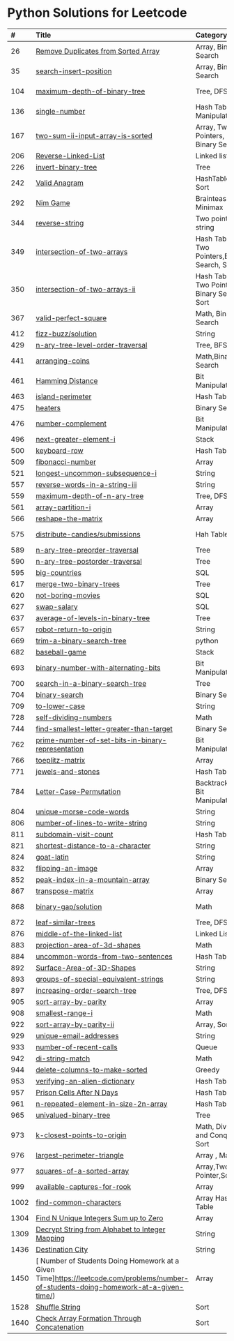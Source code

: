 # Python Solutions for Leetcode

| \# | Title | Category | Difficulty | Solution | Time | Space |
| :--- | :--- | :--- | :--- | :--- | :--- | :--- |
| 26 | [Remove Duplicates from Sorted Array](https://leetcode.com/problems/remove-duplicates-from-sorted-array/) | Array, Binary Search | Easy | [java](easy_26_RemoveDuplicatesfromSortedArray.java) | O\(N\) | O\(1\) |
| 35 | [search-insert-position](https://leetcode.com/problems/search-insert-position/) | Array, Binary Search | Easy | [python](/python/35_SearchInsertPosition.py) | O\(logN\) | O\(1\) |
| 104 | [maximum-depth-of-binary-tree](https://leetcode.com/problems/maximum-depth-of-binary-tree/) | Tree, DFS | Easy | [solution](/solution/easy/104-maximum-depth-of-binary-tree.md) /[ python](/python/104_MaximumDepthofBinaryTree.py) | O\(N\) | O\(1\) |
| 136 | [single-number](https://leetcode.com/problems/single-number/) | Hash Table, Bit Manipulation | Easy | [solution](/python/136_SingleNumber.py) / [python](/python/136_SingleNumber.py) | O\(N\) | O\(1\) |
| 167 | [two-sum-ii-input-array-is-sorted](https://leetcode.com/problems/two-sum-ii-input-array-is-sorted/) | Array, Two Pointers, Binary Search | Easy | [python](/python/167_TwoSumII-Inputarrayissorted.py) | O\(logn\) | O\(n\) |
| 206 | [Reverse-Linked-List](https://leetcode.com/problems/reverse-linked-list/) | Linked list | Easy | [solution](/solution/easy/206-Reverse-Linked-List.md) | O\(N\) | O\(n\) |
| 226 | [invert-binary-tree](https://leetcode.com/problems/invert-binary-tree/) | Tree | Easy | [python](/python/226_InvertBinaryTree.py) | O\(N\) | O\(n\) |
| 242 | [Valid Anagram](https://leetcode.com/problems/valid-anagram/) | HashTable, Sort | Easy | [solution](/solution/easy/226_InvertBinaryTree.py) | O\(N\) | O\(n\) |
| 292 | [Nim Game](https://leetcode.com/problems/nim-game/) | Brainteaser Minimax | Easy | [python](/python/292_NimGame.py) / [Solution](/solution/easy/292_NimGame.md) | O\(1\) | O\(1\) |
| 344 | [reverse-string](https://leetcode.com/problems/reverse-string/) | Two pointers, string | Easy | [python](/python/344_ReverseString.py) | O\(logN\) | O\(1\) |
| 349 | [intersection-of-two-arrays](https://leetcode.com/problems/intersection-of-two-arrays/) | Hash Table, Two Pointers,Binary Search, Sort | Easy | [python](/python/349_IntersectionofTwoArrays.py) | O\(N\) | O\(N\) |
| 350 | [intersection-of-two-arrays-ii](https://leetcode.com/problems/intersection-of-two-arrays-ii/) | Hash Table, Two Pointers, Binary Search, Sort | Easy | [python](/python/350_IntersectionofTwoArraysII.py) |  |  |
| 367 | [valid-perfect-square](https://leetcode.com/problems/valid-perfect-square/) | Math, Binary Search | Easy | [python](/python/637_AverageofLevelsinBinaryTree.py) | O\(logN\) | O\(1\) |
| 412 | [fizz-buzz/solution](https://leetcode.com/problems/fizz-buzz/solution/) | String | Easy | [python](/python/412_FizzBuzz.py) | O\(N\) | O\(1\) |
| 429 | [n-ary-tree-level-order-traversal](https://leetcode.com/problems/n-ary-tree-level-order-traversal/) | Tree, BFS | Easy | [python](/python/429_NaryTreeLevelOrderTraversal.py) | O\(N\) | O\(N\) |
| 441 | [arranging-coins](https://leetcode.com/problems/arranging-coins/) | Math,Binary Search | Easy | [python](/python/441_ArrangingCoins.py) | O\(logN\) | O\(1\) |
| 461 | [Hamming Distance](https://leetcode.com/problems/hamming-distance/) | Bit Manipulation | Easy | [python](/python/657_RobotReturnToOrigin.py) | O\(N\) | O\(1\) |
| 463 | [island-perimeter](https://leetcode.com/problems/island-perimeter/) | Hash Table | Easy | [python](/python/463_IslandPerimeter.py) | O\(N^2\) | O\(1\) |
| 475 | [heaters](https://leetcode.com/problems/heaters/) | Binary Search | Easy | python | O\(\) | O\(\) |
| 476 | [number-complement](https://leetcode.com/problems/number-complement/) | Bit Manipulation | Easy | [python](/python/476_NumberComplement.py) | O\(N\) | O\(N\) |
| 496 | [next-greater-element-i](https://leetcode.com/problems/next-greater-element-i/) | Stack | Easy | [python](/python/496_NextGreaterElementI.py) | O\(N^2\) | O\(1\) |
| 500 | [keyboard-row](https://leetcode.com/problems/keyboard-row/) | Hash Table | Easy | [python](/python/500_KeyboardRow.py) | O\(N\) | O\(N\) |
| 509 | [fibonacci-number](https://leetcode.com/problems/fibonacci-number/) | Array | Easy | [python](/python/509_FibonacciNumber.py) | O\(N\) | O\(1\) |
| 521 | [longest-uncommon-subsequence-i](https://leetcode.com/problems/longest-uncommon-subsequence-i/) | String | Easy | python | O\(min\(x,y\)\) | O\(1\) |
| 557 | [reverse-words-in-a-string-iii](https://leetcode.com/problems/reverse-words-in-a-string-iii/) | String | Easy | [python](/python/557_ReverseWordsInAStringIII.py) | O\(N\) | O\(N\) |
| 559 | [maximum-depth-of-n-ary-tree](https://leetcode.com/problems/maximum-depth-of-n-ary-tree/) | Tree, DFS, BFS | Easy | [python](/python/559_MaximumDepthOfN-aryTree.py) | O\(N\) | O\(N\) |
| 561 | [array-partition-i](https://leetcode.com/problems/array-partition-i/) | Array | Easy | [python](/python/561_ArrayPartitionI.py) | O\(N\) | O\(N\) |
| 566 | [reshape-the-matrix](https://leetcode.com/problems/reshape-the-matrix/) | Array | Easy | [python](/python/566_ReshapetheMatrix.py) | O\(N\) | O\(N\) |
| 575 | [distribute-candies/submissions](https://leetcode.com/problems/distribute-candies/submissions/) | Hah Table | Easy | [solution ](/solution/easy/575-distribute-candies.md)/ python | O\(N\) | O\(1\) |
| 589 | [n-ary-tree-preorder-traversal](https://leetcode.com/problems/n-ary-tree-preorder-traversal/) | Tree | Easy | [python](/python/589_NaryTreePreorderTraversal.py) | O\(N\) | O\(1\) |
| 590 | [n-ary-tree-postorder-traversal](https://leetcode.com/problems/n-ary-tree-postorder-traversal/) | Tree | Eaay | [python](/python/590_N-aryTreePostorderTraversal.py) | O\(N\) | O\(1\) |
| 595 | [big-countries](https://leetcode.com/problems/big-countries/) | SQL | Easy | [SQL](/python/595_BigCountries.sql) |  |  |
| 617 | [merge-two-binary-trees](https://leetcode.com/problems/merge-two-binary-trees/) | Tree | Easy | [Python](/python/617_MergeTwoBinaryTrees.py) | O\(N\) | O\(logN\) |
| 620 | [not-boring-movies](https://leetcode.com/problems/not-boring-movies/) | SQL | Easy | [SQL](/solution/easy/620-not-boring-movies.md) |  |  |
| 627 | [swap-salary](https://leetcode.com/problems/swap-salary/) | SQL | Easy | [SQL](/python/627_SwapSalary.SQL) |  |  |
| 637 | [average-of-levels-in-binary-tree](https://leetcode.com/problems/average-of-levels-in-binary-tree/) | Tree | Easy | [python](/python/637_AverageofLevelsinBinaryTree.py) | O\(N\) | O\(N\) |
| 657 | [robot-return-to-origin](https://leetcode.com/problems/robot-return-to-origin/) | String | Easy | [python](/python/657_RobotReturnToOrigin.py) | O\(N\) | O\(1\) |
| 669 | [trim-a-binary-search-tree](https://leetcode.com/problems/trim-a-binary-search-tree/) | python | Easy | [python](/python/669_TrimaBinarySearchTree.py) | O\(N\) | O\(1\) |
| 682 | [baseball-game](https://leetcode.com/problems/baseball-game/) | Stack | Easy | [python](/python/682_BaseballGame.py) | O\(N\) | O\(N\) |
| 693 | [binary-number-with-alternating-bits](https://leetcode.com/problems/binary-number-with-alternating-bits/) | Bit Manipulation | Easy | [python](/python/693_BinaryNumberwithAlternatingBits.py) | O\(N\) | O\(1\) |
| 700 | [search-in-a-binary-search-tree](https://leetcode.com/problems/search-in-a-binary-search-tree/) | Tree | Easy | [Python](/python/700_SearchInABinarySearchTree.py) | O\(logN\) | O\(1\) |
| 704 | [binary-search](https://leetcode.com/problems/binary-search/) | Binary Search | Easy | [python](/python/704_BinarySearch.py) | O\(logn\) | O\(1\) |
| 709 | [to-lower-case](https://leetcode.com/problems/to-lower-case/) | String | Easy | [python](/python/709_ToLowerCase.py) | O\(N\) | O\(N\) |
| 728 | [self-dividing-numbers](https://leetcode.com/problems/self-dividing-numbers/) | Math | Easy | [python](/python/728_SelfDividingNumbers.py) | O\(N\) | O\(N\) |
| 744 | [find-smallest-letter-greater-than-target](https://leetcode.com/problems/find-smallest-letter-greater-than-target/) | Binary Search | Easy | [python](/python/744_FindSmallestLetterGreaterThanTarget.py) | O\(N\) | O\(1\) |
| 762 | [prime-number-of-set-bits-in-binary-representation](https://leetcode.com/problems/prime-number-of-set-bits-in-binary-representation/) | Bit Manipulation | Easy | [python](/python/762_PrimeNumberofBitsinBinaryRepresentation.py) | O\(N\) | O\(1\) |
| 766 | [toeplitz-matrix](https://leetcode.com/problems/toeplitz-matrix/) | Array | Easy | [python](/python/766_ToeplitzMatrix.py) | O\(N^2\) | O\(1\) |
| 771 | [jewels-and-stones](https://leetcode.com/problems/jewels-and-stones/) | Hash Table | Easy | [python](/python/771_JewelsAndStones.py) | O\(N^2\) | O\(N\) |
| 784 | [Letter-Case-Permutation](https://leetcode.com/problems/letter-case-permutation/) | Backtracking, Bit Manipulation | Easy | [python](/python/784_LetterCasePermutation.py) \ [solution](/solution/easy/784-Letter-Case-Permutation.md) | O\(N^2\) | O\(N\) |
| 804 | [unique-morse-code-words](https://leetcode.com/problems/unique-morse-code-words/) | String | Easy | [python](/python/804_UniqueMorseCodeWords.py) | O\(N^2\) | O\(N\) |
| 806 | [number-of-lines-to-write-string](https://leetcode.com/problems/number-of-lines-to-write-string/) | String | Easy | [python](/python/806_NumberOfLinesToWriteString.py) | O\(N\) | O\(1\) |
| 811 | [subdomain-visit-count](https://leetcode.com/problems/subdomain-visit-count/) | Hash Table | Easy | [python](/python/811_SubdomainVisitCount.py) | O\(N\) | O\(N\) |
| 821 | [shortest-distance-to-a-character](https://leetcode.com/problems/shortest-distance-to-a-character/) | String | Easy | [python](/python/821_ShortestDistanceToACharacter.py) | O\(N\) | O\(N\) |
| 824 | [goat-latin](https://leetcode.com/problems/goat-latin/) | String | Easy | [python](/python/824_GoatLatin.py) | O\(N\) | O\(N\) |
| 832 | [flipping-an-image](https://leetcode.com/problems/flipping-an-image/) | Array | Easy | [python](/python/832_FlippingAnImage.py) | O\(N\) | O\(1\) |
| 852 | [peak-index-in-a-mountain-array](https://leetcode.com/problems/peak-index-in-a-mountain-array/) | Binary Search | Easy | [python](/python/852_PeakIndexInAMountainArray.py) | O\(logN\) | O\(1\) |
| 867 | [transpose-matrix](https://leetcode.com/problems/transpose-matrix/) | Array | Easy | [python](/python/867_TransposeMatrix.py) | O\(N^2\) | O\(N^2\) |
| 868 | [binary-gap/solution](https://leetcode.com/problems/binary-gap/solution/) | Math | Easy | [solution](/solution/easy/868-binary-gap.md)/ python | O\(N\) | O\(N\) |
| 872 | [leaf-similar-trees](https://leetcode.com/problems/leaf-similar-trees/) | Tree, DFS | Easy | [python](/python/872_LeafSimilarTrees.py) | O\(N\) | O\(1\) |
| 876 | [middle-of-the-linked-list](https://leetcode.com/problems/middle-of-the-linked-list/) | Linked List | Easy | [python](/python/876_MiddleOfTheLinkedList.py) | O\(N\) | O\(N\) |
| 883 | [projection-area-of-3d-shapes](https://leetcode.com/problems/projection-area-of-3d-shapes/) | Math | Easy | Python | O\(N^2\) | O\(1\) |
| 884 | [uncommon-words-from-two-sentences](https://leetcode.com/problems/uncommon-words-from-two-sentences/) | Hash Table | Easy | [python](/solution/easy/884-uncommon-words-from-two-sentences.md) | O\(N\) | O\(N\) |
| 892 | [Surface-Area-of-3D-Shapes](https://leetcode.com/problems/surface-area-of-3d-shapes/) | String | Easy | [Python](892_SurfaceAreaof3DShapes.py)/[solution](/solution/easy/892_SurfaceAreaof3DShapes.md)| O\(N^2\) | O\(1\) |
| 893 | [groups-of-special-equivalent-strings](https://leetcode.com/problems/groups-of-special-equivalent-strings/) | String | Easy | [Python](/solution/easy/893-groups-of-special-equivalent-strings.md) | O\(N\) | O\(N\) |
| 897 | [increasing-order-search-tree](https://leetcode.com/problems/increasing-order-search-tree/) | Tree, DFS | Easy |  |  |  |
| 905 | [sort-array-by-parity](https://leetcode.com/problems/sort-array-by-parity/) | Array | Easy | [python](/python/905.SortArrayByParity.py) | O\(N\) | O\(N\) |
| 908 | [smallest-range-i](https://leetcode.com/problems/smallest-range-i/) | Math | Easy | [python](/python/908_SmallestRangeI.py) | O\(N\) | O\(1\) |
| 922 | [sort-array-by-parity-ii](https://leetcode.com/problems/sort-array-by-parity-ii/) | Array, Sort | Easy | [python](/python/922_SortArrayByParityII.py) | O\(N\) | O\(N\) |
| 929 | [unique-email-addresses](https://leetcode.com/problems/unique-email-addresses/ "unique-email-addresses") | String | Easy | [python](/python/929_UniqueEmailAddresses.py) | O\(N\) | O\(N\) |
| 933 | [number-of-recent-calls](https://leetcode.com/problems/number-of-recent-calls/) | Queue | Easy | [Python](/python/933_NumberOfRecentCalls.py) | O\(N\) | O\(N\) |
| 942 | [di-string-match](https://leetcode.com/problems/di-string-match/) | Math | Easy | [python](/python/942_DIStringMatch.py) | O\(N\) | O\(N\) |
| 944 | [delete-columns-to-make-sorted](https://leetcode.com/problems/delete-columns-to-make-sorted/) | Greedy | Easy | [python](/python/944_DeleteColumnsToMakeSorted.py) | O\(N\) | O\(1\) |
| 953 | [verifying-an-alien-dictionary](https://leetcode.com/problems/verifying-an-alien-dictionary/) | Hash Table | Easy | [python](/python/953_VerifyinganAlienDictionary.py) | O\(N\) | O\(N\) |
| 957 | [Prison Cells After N Days](https://leetcode.com/problems/prison-cells-after-n-days/?fbclid=IwAR3zdE5qf_D8Qv-wMFcI68ya6de61qbX8EjobhmRqQW5VHTjIwpTvhNsydM) | Hash Table | Easy | [solution](/solution/easy/1640-Check-Array-Formation-Through-Concatenation.md) | O\(N\) | O\(N\) |
| 961 | [n-repeated-element-in-size-2n-array](https://leetcode.com/problems/n-repeated-element-in-size-2n-array/) | Hash Table | Easy | [python](/python/961_N-RepeatedElementInSize2NArray.py) | O\(N\) | O\(N\) |
| 965 | [univalued-binary-tree](https://leetcode.com/problems/univalued-binary-tree/) | Tree | Easy | [python](/python/965_UnivaluedBinaryTree.py) | O\(N\) | O\(N\) |
| 973 | [k-closest-points-to-origin](https://leetcode.com/problems/k-closest-points-to-origin/) | Math, Divide and Conquer, Sort | Easy | [python](/python/973_KClosestPointsToOrigin.py) | O\(N\) | O\(N\) |
| 976 | [largest-perimeter-triangle](https://leetcode.com/problems/largest-perimeter-triangle/) | Array , Math | Easy | [python](/python/976_LargestPerimeterTriangle.py) | O\(NlogN\) | O\(N\) |
| 977 | [squares-of-a-sorted-array](https://leetcode.com/problems/squares-of-a-sorted-array/) | Array,Two Pointer,Sort | Easy | [python](/python/977_SquaresofASortedArray.py) | O\(NlogN\) | O\(N\) |
| 999 | [available-captures-for-rook](https://leetcode.com/problems/available-captures-for-rook/) | Array | Easy | [solution](/solution/easy/999-Available-Captures-for-Rook.md) | O\(N^2\) | O\(1\) |
| 1002 | [find-common-characters](https://leetcode.com/problems/find-common-characters/) | Array Hash Table | Easy | [NotYet](/solution/easy/.md) | O\(N^2\) | O\(1\) |
| 1304 | [Find N Unique Integers Sum up to Zero](https://leetcode.com/problems/find-n-unique-integers-sum-up-to-zero/) | Array | Easy | [solution](/solution/easy/1304-find-n-unique-integers-sum-up-to-zero.md) | O\(N\) | O\(N\) |
| 1309 | [Decrypt String from Alphabet to Integer Mapping](https://leetcode.com/problems/decrypt-string-from-alphabet-to-integer-mapping/) | String | Easy | [solution](/solution/easy/1309-Decrypt-String-from-Alphabet-to-Integer-Mapping.md) | O\(N\) | O\(1\) |
| 1436 | [ Destination City](https://leetcode.com/problems/destination-city/) | String | Easy | [solution](/solution/easy/.md) | O\(N\) | O\(1\) |
| 1450 | [ Number of Students Doing Homework at a Given Time]https://leetcode.com/problems/number-of-students-doing-homework-at-a-given-time/) | Array | Easy | [solution](/solution/easy/.md) | O\(N\) | O\(1\) |
| 1528 | [Shuffle String](https://leetcode.com/problems/shuffle-string/) | Sort | Easy | [solution](/solution/easy/1528-Shuffle-String.md) | O\(N\) | O\(N\) |
| 1640 | [Check Array Formation Through Concatenation](https://leetcode.com/problems/check-array-formation-through-concatenation/) | Sort | Easy | [solution](/solution/easy/1640-Check-Array-Formation-Through-Concatenation.md) | O\(N\) | O\(N\) |
